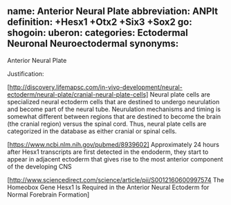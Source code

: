 name: Anterior Neural Plate
abbreviation: ANPlt
definition: +Hesx1 +Otx2 +Six3 +Sox2
go:
shogoin: 
uberon:
categories: Ectodermal Neuronal Neuroectodermal
synonyms:
---

Anterior Neural Plate

Justification:

[http://discovery.lifemapsc.com/in-vivo-development/neural-ectoderm/neural-plate/cranial-neural-plate-cells]
Neural plate cells are specialized neural ectoderm cells that are destined to undergo neurulation and become part of the neural tube.  Neurulation mechanisms and timing is somewhat different between regions that are destined to become the brain (the cranial region) versus the spinal cord. Thus, neural plate cells are categorized in the database as either cranial or spinal cells. 

[https://www.ncbi.nlm.nih.gov/pubmed/8939602]
Approximately 24 hours after Hesx1 transcripts are first detected in the endoderm, they start to appear in adjacent ectoderm that gives rise to the most anterior component of the developing CNS

[http://www.sciencedirect.com/science/article/pii/S0012160600997574
The Homeobox Gene Hesx1 Is Required in the Anterior Neural Ectoderm for Normal Forebrain Formation]

